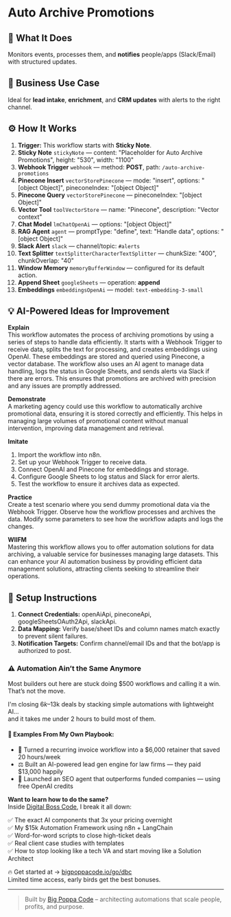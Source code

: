 # Auto Archive Promotions
  ## 🚀 What It Does
  Monitors events, processes them, and **notifies** people/apps (Slack/Email) with structured updates.
  
  ## 💼 Business Use Case
  Ideal for **lead intake**, **enrichment**, and **CRM updates** with alerts to the right channel.
  
  ## ⚙️ How It Works
  1. **Trigger:** This workflow starts with **Sticky Note**.
  2. **Sticky Note** `stickyNote` — content: "Placeholder for Auto Archive Promotions", height: "530", width: "1100"
3. **Webhook Trigger** `webhook` — method: **POST**, path: `/auto-archive-promotions`
4. **Pinecone Insert** `vectorStorePinecone` — mode: "insert", options: "[object Object]", pineconeIndex: "[object Object]"
5. **Pinecone Query** `vectorStorePinecone` — pineconeIndex: "[object Object]"
6. **Vector Tool** `toolVectorStore` — name: "Pinecone", description: "Vector context"
7. **Chat Model** `lmChatOpenAi` — options: "[object Object]"
8. **RAG Agent** `agent` — promptType: "define", text: "Handle data", options: "[object Object]"
9. **Slack Alert** `slack` — channel/topic: `#alerts`
10. **Text Splitter** `textSplitterCharacterTextSplitter` — chunkSize: "400", chunkOverlap: "40"
11. **Window Memory** `memoryBufferWindow` — configured for its default action.
12. **Append Sheet** `googleSheets` — operation: **append**
13. **Embeddings** `embeddingsOpenAi` — model: `text-embedding-3-small`
  
  ## 💡 AI-Powered Ideas for Improvement
  **Explain**  
This workflow automates the process of archiving promotions by using a series of steps to handle data efficiently. It starts with a Webhook Trigger to receive data, splits the text for processing, and creates embeddings using OpenAI. These embeddings are stored and queried using Pinecone, a vector database. The workflow also uses an AI agent to manage data handling, logs the status in Google Sheets, and sends alerts via Slack if there are errors. This ensures that promotions are archived with precision and any issues are promptly addressed.

**Demonstrate**  
A marketing agency could use this workflow to automatically archive promotional data, ensuring it is stored correctly and efficiently. This helps in managing large volumes of promotional content without manual intervention, improving data management and retrieval.

**Imitate**  
1. Import the workflow into n8n.  
2. Set up your Webhook Trigger to receive data.  
3. Connect OpenAI and Pinecone for embeddings and storage.  
4. Configure Google Sheets to log status and Slack for error alerts.  
5. Test the workflow to ensure it archives data as expected.

**Practice**  
Create a test scenario where you send dummy promotional data via the Webhook Trigger. Observe how the workflow processes and archives the data. Modify some parameters to see how the workflow adapts and logs the changes.

**WIIFM**  
Mastering this workflow allows you to offer automation solutions for data archiving, a valuable service for businesses managing large datasets. This can enhance your AI automation business by providing efficient data management solutions, attracting clients seeking to streamline their operations.
  
  ## 🔧 Setup Instructions
  1. **Connect Credentials:** openAiApi, pineconeApi, googleSheetsOAuth2Api, slackApi.
2. **Data Mapping:** Verify base/sheet IDs and column names match exactly to prevent silent failures.
3. **Notification Targets:** Confirm channel/email IDs and that the bot/app is authorized to post.
  
### ⚠️ Automation Ain’t the Same Anymore

Most builders out here are stuck doing $500 workflows and calling it a win.  
That’s not the move.  

I'm closing $6k–$13k deals by stacking simple automations with lightweight AI...  
and it takes me under 2 hours to build most of them.

#### 🧠 Examples From My Own Playbook:
- 🔁 Turned a recurring invoice workflow into a $6,000 retainer that saved 20 hours/week  
- ⚖️ Built an AI-powered lead gen engine for law firms — they paid $13,000 happily  
- 🚀 Launched an SEO agent that outperforms funded companies — using free OpenAI credits  

**Want to learn how to do the same?**  
Inside [Digital Boss Code](https://bigpoppacode.io/go/dbc), I break it all down:

✅ The exact AI components that 3x your pricing overnight  
✅ My $15k Automation Framework using n8n + LangChain  
✅ Word-for-word scripts to close high-ticket deals  
✅ Real client case studies with templates  
✅ How to stop looking like a tech VA and start moving like a Solution Architect  

🔥 Get started at → [bigpoppacode.io/go/dbc](https://bigpoppacode.io/go/dbc)  
Limited time access, early birds get the best bonuses.

---
> Built by [Big Poppa Code](https://bigpoppacode.io) – architecting automations that scale people, profits, and purpose.
  